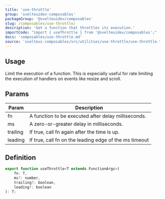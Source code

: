 ```yaml
---
title: 'use-throttle'
group: 'svelteuidev-composables'
packageGroup: '@svelteuidev/composables'
slug: /composables/use-throttle/
description: 'Get a function that throttles its execution.'
importCode: "import { useThrottle } from '@svelteuidev/composables';"
docs: 'composables/use-throttle.md'
source: 'svelteui-composables/src/utilities/use-throttle/use-throttle.ts'
---
```


<script lang='ts'>
    import { Demo, ComposableDemos } from '@svelteuidev/demos';
</script>

## Usage

Limit the execution of a function. This is especially useful for rate limiting the execution of handlers on events like resize and scroll.

<Demo demo={ComposableDemos.useThrottleDemo.usage} />

## Params

| Param    | Description                                            |
| -------- | ------------------------------------------------------ |
| fn       | A function to be executed after delay milliseconds.    |
| ms       | A zero-or-greater delay in milliseconds.               |
| trailing | If true, call fn again after the time is up.           |
| leading  | If true, call fn on the leading edge of the ms timeout |

## Definition

```js
export function useThrottle<T extends FunctionArgs>(
	fn: T,
	ms?: number,
	trailing?: boolean,
	leading?: boolean
): T;
```
